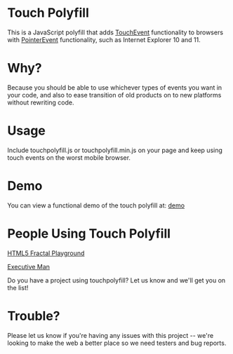 Touch Polyfill
===
This is a JavaScript polyfill that adds [TouchEvent](http://www.w3.org/TR/touch-events/) functionality to browsers with [PointerEvent](http://www.w3.org/TR/pointerevents/) functionality, such as Internet Explorer 10 and 11.

Why?
===
Because you should be able to use whichever types of events you want in your code, and also to ease transition of old products on to new platforms without rewriting code.

Usage
===
Include touchpolyfill.js or touchpolyfill.min.js on your page and keep using touch events on the worst mobile browser.

Demo
===
You can view a functional demo of the touch polyfill at: [demo](http://henlin.org/touchpolyfill/demo.html)

People Using Touch Polyfill
===
[HTML5 Fractal Playground](http://danielsadventure.info/html5fractal/docs/intro.html)

[Executive Man](http://executive-man.com/)

Do you have a project using touchpolyfill? Let us know and we'll get you on the list!


Trouble?
===
Please let us know if you're having any issues with this project -- we're looking to make the web a better place so we need testers and bug reports.
